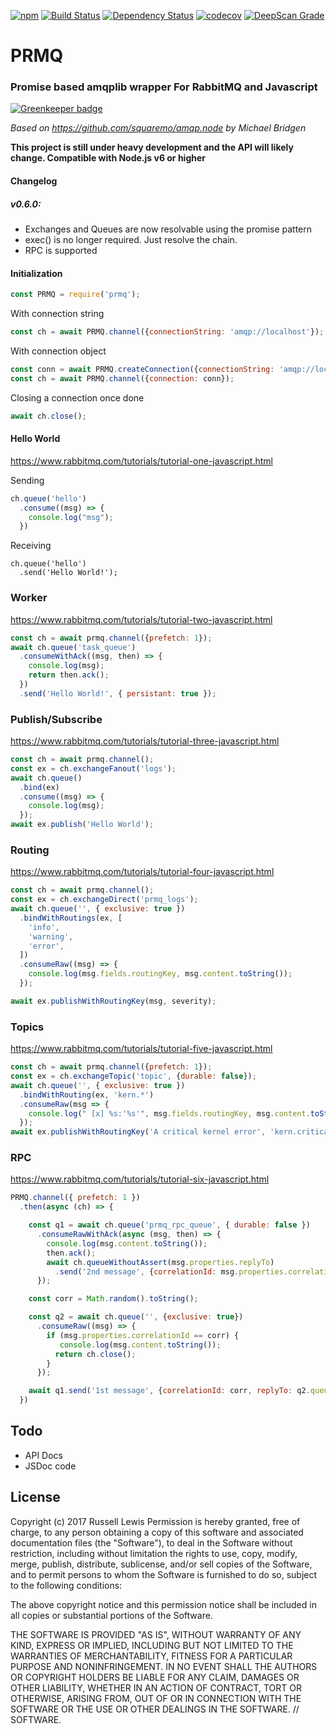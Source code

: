 [![npm](https://img.shields.io/npm/v/prmq.svg)](https://www.npmjs.com/package/prmq)
[![Build Status](https://travis-ci.org/Russe11/prmq.svg?branch=master)](https://travis-ci.org/Russe11/prmq)
[![Dependency Status](https://gemnasium.com/badges/github.com/Russe11/prmq.svg)](https://gemnasium.com/github.com/Russe11/prmq)
[![codecov](https://codecov.io/gh/Russe11/prmq/branch/master/graph/badge.svg)](https://codecov.io/gh/Russe11/prmq)
[![DeepScan Grade](https://deepscan.io/api/projects/461/branches/710/badge/grade.svg)](https://deepscan.io/dashboard/#view=project&pid=461&bid=710)

# PRMQ
### Promise based amqplib wrapper For RabbitMQ and Javascript

[![Greenkeeper badge](https://badges.greenkeeper.io/Russe11/prmq.svg)](https://greenkeeper.io/)

 *Based on https://github.com/squaremo/amqp.node by Michael Bridgen*

**This project is still under heavy development and the API will likely change.
Compatible with Node.js v6 or higher**

#### Changelog 

##### v0.6.0:

  * Exchanges and Queues are now resolvable using the promise pattern
  * exec() is no longer required. Just resolve the chain.
  * RPC is supported
 


#### Initialization

``` Javascript 
const PRMQ = require('prmq');
```

With connection string
``` Javascript
const ch = await PRMQ.channel({connectionString: 'amqp://localhost'});
```

With connection object
``` Javascript
const conn = await PRMQ.createConnection({connectionString: 'amqp://localhost' });
const ch = await PRMQ.channel({connection: conn});
```

Closing a connection once done
``` Javascript 
await ch.close();
```



#### Hello World
https://www.rabbitmq.com/tutorials/tutorial-one-javascript.html

Sending
``` Javascript
ch.queue('hello')
  .consume((msg) => {
    console.log("msg");
  })
```

Receiving
```
ch.queue('hello')
  .send('Hello World!');
```

### Worker

https://www.rabbitmq.com/tutorials/tutorial-two-javascript.html

``` Javascript
const ch = await prmq.channel({prefetch: 1});
await ch.queue('task_queue')
  .consumeWithAck((msg, then) => {
    console.log(msg);
    return then.ack();
  })
  .send('Hello World!', { persistant: true });
```

### Publish/Subscribe
https://www.rabbitmq.com/tutorials/tutorial-three-javascript.html

``` Javascript
const ch = await prmq.channel();
const ex = ch.exchangeFanout('logs');
await ch.queue()
  .bind(ex)
  .consume((msg) => {
    console.log(msg);
  });
await ex.publish('Hello World');

```

### Routing
https://www.rabbitmq.com/tutorials/tutorial-four-javascript.html

``` Javascript
const ch = await prmq.channel();
const ex = ch.exchangeDirect('prmq_logs');
await ch.queue('', { exclusive: true })
  .bindWithRoutings(ex, [
    'info',
    'warning',
    'error',
  ])
  .consumeRaw((msg) => {
    console.log(msg.fields.routingKey, msg.content.toString());
  });

await ex.publishWithRoutingKey(msg, severity);
```

### Topics
https://www.rabbitmq.com/tutorials/tutorial-five-javascript.html

``` Javascript
const ch = await prmq.channel({prefetch: 1});
const ex = ch.exchangeTopic('topic', {durable: false});
await ch.queue('', { exclusive: true })
  .bindWithRouting(ex, 'kern.*')
  .consumeRaw(msg => {
    console.log(" [x] %s:'%s'", msg.fields.routingKey, msg.content.toString());
  });
await ex.publishWithRoutingKey('A critical kernel error', 'kern.critical');

```

### RPC
https://www.rabbitmq.com/tutorials/tutorial-six-javascript.html

``` Javascript
PRMQ.channel({ prefetch: 1 })
  .then(async (ch) => {

    const q1 = await ch.queue('prmq_rpc_queue', { durable: false })
      .consumeRawWithAck(async (msg, then) => {
        console.log(msg.content.toString());
        then.ack();
        await ch.queueWithoutAssert(msg.properties.replyTo)
          .send('2nd message', {correlationId: msg.properties.correlationId});
      });

    const corr = Math.random().toString();

    const q2 = await ch.queue('', {exclusive: true})
      .consumeRaw((msg) => {
        if (msg.properties.correlationId == corr) {
           console.log(msg.content.toString());
          return ch.close();
        }
      });

    await q1.send('1st message', {correlationId: corr, replyTo: q2.queueName})
  })
```

## Todo
* API Docs
* JSDoc code

## License

Copyright (c) 2017 Russell Lewis
Permission is hereby granted, free of charge, to any person obtaining a copy
of this software and associated documentation files (the "Software"), to deal
in the Software without restriction, including without limitation the rights
to use, copy, modify, merge, publish, distribute, sublicense, and/or sell
copies of the Software, and to permit persons to whom the Software is
furnished to do so, subject to the following conditions:

 The above copyright notice and this permission notice shall be included in all
copies or substantial portions of the Software.


THE SOFTWARE IS PROVIDED "AS IS", WITHOUT WARRANTY OF ANY KIND, EXPRESS OR
IMPLIED, INCLUDING BUT NOT LIMITED TO THE WARRANTIES OF MERCHANTABILITY,
FITNESS FOR A PARTICULAR PURPOSE AND NONINFRINGEMENT. IN NO EVENT SHALL THE
AUTHORS OR COPYRIGHT HOLDERS BE LIABLE FOR ANY CLAIM, DAMAGES OR OTHER
LIABILITY, WHETHER IN AN ACTION OF CONTRACT, TORT OR OTHERWISE, ARISING FROM,
OUT OF OR IN CONNECTION WITH THE SOFTWARE OR THE USE OR OTHER DEALINGS IN THE
SOFTWARE.
// SOFTWARE.
